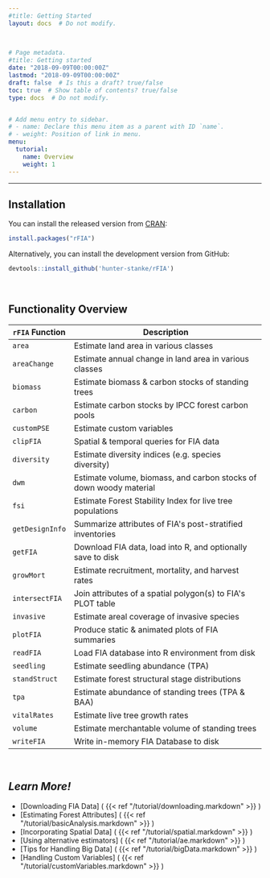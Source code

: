 ```yaml
---
#title: Getting Started
layout: docs  # Do not modify.

  
  
# Page metadata.
#title: Getting started
date: "2018-09-09T00:00:00Z"
lastmod: "2018-09-09T00:00:00Z"
draft: false  # Is this a draft? true/false
toc: true  # Show table of contents? true/false
type: docs  # Do not modify.


# Add menu entry to sidebar.
# - name: Declare this menu item as a parent with ID `name`.
# - weight: Position of link in menu.
menu:
  tutorial:
    name: Overview
    weight: 1
---
```


___

## **Installation**

You can install the released version from <a href="https://cran.r-project.org/web/packages/rFIA/index.html" target="_blank">CRAN</a>:

``` r
install.packages("rFIA")
```

Alternatively, you can install the development version from GitHub:
```r
devtools::install_github('hunter-stanke/rFIA')
```


<br>

## **Functionality Overview**

|`rFIA` Function  | Description                                                          |
|---------------- |----------------------------------------------------------------------|
|`area`           | Estimate land area in various classes                                |
|`areaChange`     | Estimate annual change in land area in various classes               |
|`biomass`        | Estimate biomass & carbon stocks of standing trees                   |
|`carbon`         | Estimate carbon stocks by IPCC forest carbon pools                   |
|`customPSE`      | Estimate custom variables                                            |
|`clipFIA`        | Spatial & temporal queries for FIA data                              |
|`diversity`      | Estimate diversity indices (e.g. species diversity)                  |
|`dwm`            | Estimate volume, biomass, and carbon stocks of down woody material   |
|`fsi`            | Estimate Forest Stability Index for live tree populations            |
|`getDesignInfo`  | Summarize attributes of FIA's post-stratified inventories            |
|`getFIA`         | Download FIA data, load into R, and optionally save to disk          |
|`growMort`       | Estimate recruitment, mortality, and harvest rates                   |
|`intersectFIA`   | Join attributes of a spatial polygon(s) to FIA's PLOT table          |
|`invasive`       | Estimate areal coverage of invasive species                          |
|`plotFIA`        | Produce static & animated plots of FIA summaries                     |
|`readFIA`        | Load FIA database into R environment from disk                       |
|`seedling`       | Estimate seedling abundance (TPA)                                    |
|`standStruct`    | Estimate forest structural stage distributions                       |
|`tpa`            | Estimate abundance of standing trees (TPA & BAA)                     |
|`vitalRates`     | Estimate live tree growth rates                                      |
|`volume`         | Estimate merchantable volume of standing trees                       | 
|`writeFIA`       | Write in-memory FIA Database to disk                                 |

<br>

## _**Learn More!**_
- [Downloading FIA Data] ( {{< ref "/tutorial/downloading.markdown" >}} )
- [Estimating Forest Attributes] ( {{< ref "/tutorial/basicAnalysis.markdown" >}} )
- [Incorporating Spatial Data] ( {{< ref "/tutorial/spatial.markdown" >}} )
- [Using alternative estimators] ( {{< ref "/tutorial/ae.markdown" >}} )
- [Tips for Handling Big Data] ( {{< ref "/tutorial/bigData.markdown" >}} )
- [Handling Custom Variables] ( {{< ref "/tutorial/customVariables.markdown" >}} )